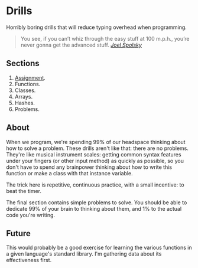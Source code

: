 # Drills

Horribly boring drills that will reduce typing overhead when programming.

> You see, if you can’t whiz through the easy stuff at 100 m.p.h., you’re never gonna get the advanced stuff. [_Joel Spolsky_](https://www.joelonsoftware.com/2006/10/25/the-guerrilla-guide-to-interviewing-version-30/)

## Sections

1. [Assignment](./assignment/README.md).
2. Functions.
3. Classes.
4. Arrays.
5. Hashes.
6. Problems.

## About

When we program, we're spending 99% of our headspace thinking about how to solve a problem. These drills aren't like that: there are no problems. They're like musical instrument scales: getting common syntax features under your fingers (or other input method) as quickly as possible, so you don't have to spend any brainpower thinking about how to write this function or make a class with that instance variable.

The trick here is repetitive, continuous practice, with a small incentive: to beat the timer.

The final section contains simple problems to solve. You should be able to dedicate 99% of your brain to thinking about them, and 1% to the actual code you're writing.

## Future

This would probably be a good exercise for learning the various functions in a given language's standard library. I'm gathering data about its effectiveness first.
